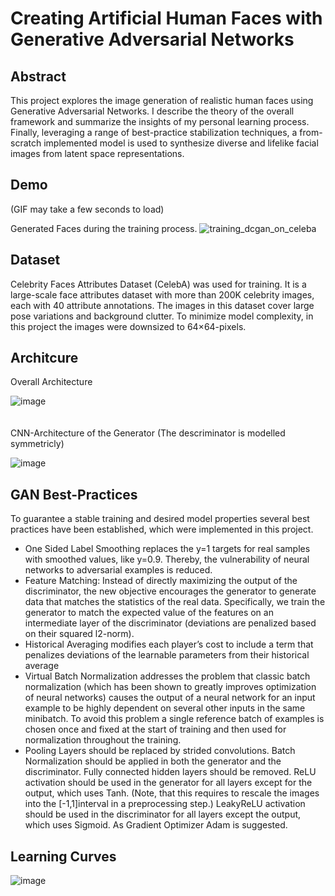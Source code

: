# Creating Artificial Human Faces with Generative Adversarial Networks

## Abstract
This project explores the image generation of realistic human faces using Generative Adversarial Networks. I describe the theory of the overall framework and summarize the
insights of my personal learning process. Finally, leveraging a range of best-practice stabilization techniques, a from-scratch implemented model is used to synthesize diverse
and lifelike facial images from latent space representations. 

## Demo
(GIF may take a few seconds to load)

Generated Faces during the training process.
![training_dcgan_on_celeba](https://github.com/TomGoesGitHub/Human-Faces-with-DCGANs/assets/81027049/5799a0ef-f002-4b02-ab9b-b0b522530adf)

## Dataset
Celebrity Faces Attributes Dataset (CelebA) was used for training. It is a large-scale face attributes dataset with more than 200K celebrity images, each with 40 attribute annotations.
The images in this dataset cover large pose variations and background clutter. To minimize model complexity, in this project the images were downsized to 64×64-pixels.

## Architcure
Overall Architecture

![image](https://github.com/TomGoesGitHub/Human-Faces-with-DCGANs/assets/81027049/b8acbc20-116f-4f6a-a98f-ea41ce059004)
\
\
\
CNN-Architecture of the Generator (The descriminator is modelled symmetricly)

![image](https://github.com/TomGoesGitHub/Human-Faces-with-DCGANs/assets/81027049/37c18c5e-5003-44e6-9f79-c76a3980ae18)



## GAN Best-Practices
To guarantee a stable training and desired model properties several best practices have been established, which were implemented in this project.
- One Sided Label Smoothing replaces the y=1 targets for real samples with smoothed values, like y\=0.9. Thereby, the vulnerability of neural networks to adversarial examples is reduced.
- Feature Matching: Instead of directly maximizing the output of the discriminator, the new objective encourages the generator to generate data that matches the statistics of the real data. Specifically, we train the
  generator to match the expected value of the features on an intermediate layer of the discriminator (deviations are penalized based on their squared l2-norm).
- Historical Averaging modifies each player’s cost to include a term that penalizes deviations of the learnable parameters from their historical average
- Virtual Batch Normalization addresses the problem that classic batch normalization (which has been shown to greatly improves optimization of neural networks) causes the output of a neural network for an input example to be highly
  dependent on several other inputs in the same minibatch. To avoid this problem a single reference batch of examples is chosen once and fixed at the start of training and then used for normalization throughout the training.
- Pooling Layers should be replaced by strided convolutions. Batch Normalization should be applied in both the generator and the discriminator. Fully connected hidden layers should be removed. ReLU activation should be used
  in the generator for all layers except for the output, which uses Tanh. (Note, that this requires to rescale the images into the [-1,1]interval in a preprocessing step.) LeakyReLU activation should be used in the discriminator
  for all layers except the output, which uses Sigmoid. As Gradient Optimizer Adam is suggested.

## Learning Curves
![image](https://github.com/TomGoesGitHub/Human-Faces-with-DCGANs/assets/81027049/2842836b-00b7-49f6-bc6b-59a3a616865c)


